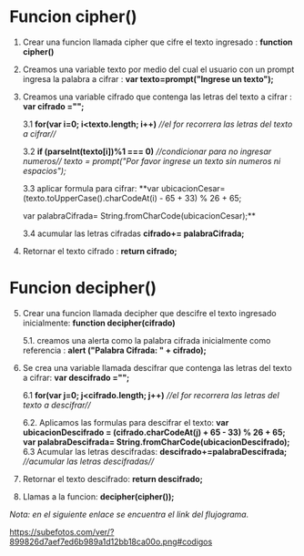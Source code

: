 # Funcion cipher()

1. Crear una funcion llamada cipher que cifre el texto ingresado  : **function cipher()**

2. Creamos una variable texto por medio del cual el usuario con un prompt ingresa la palabra a cifrar :
  **var texto=prompt("Ingrese un texto");**

3. Creamos una variable cifrado que contenga las letras del texto a cifrar : **var cifrado ="";**

    3.1 **for(var i=0; i<texto.length; i++)** *//el for recorrera las letras del texto a cifrar//*

    3.2 **if (parseInt(texto[i])%1 === 0)** *//condicionar para no ingresar numeros//
      texto = prompt("Por favor ingrese un texto sin numeros ni espacios");*

    3.3 aplicar formula para cifrar:
      **var ubicacionCesar=(texto.toUpperCase().charCodeAt(i) - 65 + 33) % 26 + 65;

      var palabraCifrada= String.fromCharCode(ubicacionCesar);**

    3.4 acumular las letras cifradas
        **cifrado+= palabraCifrada;**

4. Retornar el texto cifrado : **return cifrado;**

# Funcion decipher()

5. Crear una funcion llamada decipher que descifre el texto ingresado inicialmente: **function decipher(cifrado)**

    5.1. creamos una alerta como la palabra cifrada inicialmente como referencia : **alert ("Palabra Cifrada: " + cifrado);**

6. Se crea una variable llamada descifrar que contenga las letras del texto a cifrar: **var descifrado ="";**

    6.1 **for(var j=0; j<cifrado.length; j++)** *//el for recorrera las letras del texto a descifrar//*

    6.2. Aplicamos las formulas para descifrar el texto:
         **var ubicacionDescifrado = (cifrado.charCodeAt(j) + 65 - 33) % 26 + 65;
           var palabraDescifrada= String.fromCharCode(ubicacionDescifrado);**
    6.3 Acumular las letras descifradas:
         **descifrado+=palabraDescifrada;** *//acumular las letras descifradas//*
7. Retornar el texto descifrado: **return descifrado;**

8. Llamas a la funcion: **decipher(cipher());**

*Nota: en el siguiente enlace se encuentra el link del flujograma.*

https://subefotos.com/ver/?899826d7aef7ed6b989a1d12bb18ca00o.png#codigos
